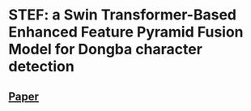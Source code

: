 # STEF: a Swin Transformer-Based Enhanced Feature Pyramid Fusion Model for Dongba character detection

## [Paper](https://doi.org/10.1186/s40494-024-01321-2)
